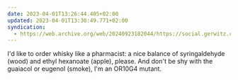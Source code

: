 ```yaml
---
date: 2023-04-01T13:26:44.405+02:00
updated: 2023-04-01T13:30:49.771+02:00
syndication:
  - https://web.archive.org/web/20240923182044/https://social.gerwitz.com/notice/AUCsIqVtvJyQTOl0L2
---
```

I'd like to order whisky like a pharmacist: a nice balance of syringaldehyde (wood) and ethyl hexanoate (apple), please. And don't be shy with the guaiacol or eugenol (smoke), I'm an OR10G4 mutant.

